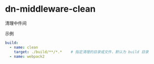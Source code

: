 # dn-middleware-clean 

清理中件间

示例
```yml
build:
  - name: clean
    target: ./build/**/*.*    # 指定清理的目录或文件，默认为 build 目录
  - name: webpack2
```
